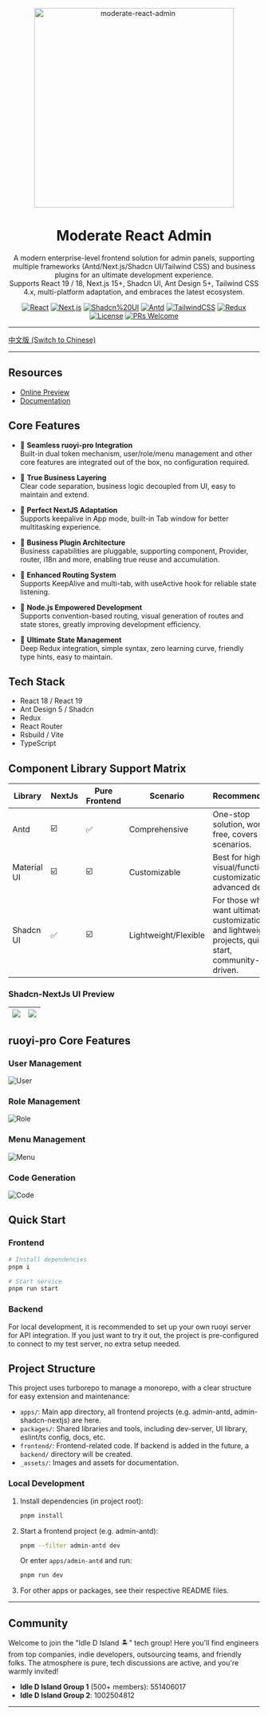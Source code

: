 <p align="center">
    <a href="https://github.com/DLand-Team/moderate-react-admin">
    <img alt="moderate-react-admin" src="./_assets/info.png" style="max-width: 100%; width: 400px; height: auto;" />
    </a>
</p>

<h1 align="center">Moderate React Admin</h1>

<div align="center">

A modern enterprise-level frontend solution for admin panels, supporting multiple frameworks (Antd/Next.js/Shadcn UI/Tailwind CSS) and business plugins for an ultimate development experience.
<br />
Supports React 19 / 18, Next.js 15+, Shadcn UI, Ant Design 5+, Tailwind CSS 4.x, multi-platform adaptation, and embraces the latest ecosystem.

[![React](https://img.shields.io/badge/React-19.x%20%7C%2018.x-blue?style=flat-square)](https://react.dev/)
[![Next.js](https://img.shields.io/badge/Next.js-15%2B-black?style=flat-square)](https://nextjs.org/)
[![Shadcn%20UI](https://img.shields.io/badge/Shadcn--UI-%F0%9F%92%96-lightgrey?style=flat-square)](https://ui.shadcn.com/)
[![Antd](https://img.shields.io/badge/Antd-5.x-blue?style=flat-square)](https://ant.design/)
[![TailwindCSS](https://img.shields.io/badge/TailwindCSS-4.x-06B6D4?style=flat-square&logo=tailwindcss)](https://tailwindcss.com/)
[![Redux](https://img.shields.io/badge/Redux-Toolkit-purple?style=flat-square)](https://redux-toolkit.js.org/)
[![License](https://img.shields.io/github/license/DLand-Team/moderate-react-admin?style=flat-square)](./LICENSE)
[![PRs Welcome](https://img.shields.io/badge/PRs-welcome-brightgreen.svg?style=flat-square)](https://github.com/DLand-Team/moderate-react-admin/pulls)
</div>

---

[中文版 (Switch to Chinese)](./README.md)

---

## Resources

-   [Online Preview](http://111.229.110.163/)
-   [Documentation](https://dland-team.github.io/moderate-react-admin/)

## Core Features

-   🍎 **Seamless ruoyi-pro Integration**  
    Built-in dual token mechanism, user/role/menu management and other core features are integrated out of the box, no configuration required.

-   🍇 **True Business Layering**  
    Clear code separation, business logic decoupled from UI, easy to maintain and extend.

-   🥥 **Perfect NextJS Adaptation**  
    Supports keepalive in App mode, built-in Tab window for better multitasking experience.

-   🥕 **Business Plugin Architecture**  
    Business capabilities are pluggable, supporting component, Provider, router, i18n and more, enabling true reuse and accumulation.

-   🍞 **Enhanced Routing System**  
    Supports KeepAlive and multi-tab, with useActive hook for reliable state listening.

-   🥦 **Node.js Empowered Development**  
    Supports convention-based routing, visual generation of routes and state stores, greatly improving development efficiency.

-   🥑 **Ultimate State Management**  
    Deep Redux integration, simple syntax, zero learning curve, friendly type hints, easy to maintain.

## Tech Stack

-   React 18 / React 19
-   Ant Design 5 / Shadcn
-   Redux
-   React Router
-   Rsbuild / Vite
-   TypeScript

## Component Library Support Matrix

| Library      | NextJs | Pure Frontend | Scenario         | Recommendation                                              |
| ------------ | ------ | ------------ | ---------------- | ----------------------------------------------------------- |
| Antd         | ☑️     | ✅           | Comprehensive     | One-stop solution, worry-free, covers most scenarios.       |
| Material UI  | ☑️     | ☑️           | Customizable     | Best for high visual/function customization, for advanced devs. |
| Shadcn UI    | ✅     | ☑️           | Lightweight/Flexible | For those who want ultimate customization and lightweight projects, quick start, community-driven. |

### Shadcn-NextJs UI Preview

| ![](_assets/shadcn-nextjs-2.png) | ![](_assets/shadcn-nexts-1.png) |
| :------------------------------: | :-----------------------------: |

## ruoyi-pro Core Features

### User Management

![User](./_assets/user.png)

### Role Management

![Role](./_assets/role.png)

### Menu Management

![Menu](./_assets/menu.png)

### Code Generation

![Code](./_assets/code.png)

## Quick Start

### Frontend

```bash
# Install dependencies
pnpm i

# Start service
pnpm run start
```

### Backend

For local development, it is recommended to set up your own ruoyi server for API integration.
If you just want to try it out, the project is pre-configured to connect to my test server, no extra setup needed.

## Project Structure

This project uses turborepo to manage a monorepo, with a clear structure for easy extension and maintenance:

-   `apps/`: Main app directory, all frontend projects (e.g. admin-antd, admin-shadcn-nextjs) are here.
-   `packages/`: Shared libraries and tools, including dev-server, UI library, eslint/ts config, docs, etc.
-   `frontend/`: Frontend-related code. If backend is added in the future, a `backend/` directory will be created.
-   `_assets/`: Images and assets for documentation.

### Local Development

1. Install dependencies (in project root):
    ```bash
    pnpm install
    ```
2. Start a frontend project (e.g. admin-antd):
    ```bash
    pnpm --filter admin-antd dev
    ```
    Or enter `apps/admin-antd` and run:
    ```bash
    pnpm run dev
    ```
3. For other apps or packages, see their respective README files.

---

## Community

Welcome to join the "Idle D Island 🏝️" tech group! Here you'll find engineers from top companies, indie developers, outsourcing teams, and friendly folks. The atmosphere is pure, tech discussions are active, and you're warmly invited!

-   **Idle D Island Group 1** (500+ members): 551406017
-   **Idle D Island Group 2**: 1002504812

---
